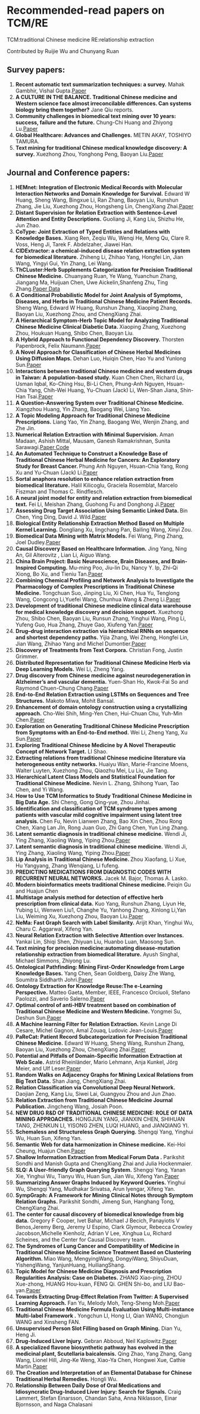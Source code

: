 Recommended-read papers on TCM/RE
===
TCM:traditional Chinese medicine    RE:relationship extraction

Contributed by Ruijie Wu and Chunyang Ruan

Survey papers:
---
1.	<b> Recent automatic text summarization techniques: a survey.</b> Mahak Gambhir, Vishal Gupta.[Paper]( https://doi.org/10.1007/S10462-016-9475-9)
2.	<b> A CULTURE IN THE BALANCE. Traditional Chinese medicine and Western science face almost irreconcilable differences. Can systems biology bring them together?</b> Jane Qiu reports.
3.	<b> Community challenges in biomedical text mining over 10 years: success, failure and the future.</b> Chung-Chi Huang and Zhiyong Lu.[Paper]( https://academic.oup.com/bib/article/17/1/132/1742060)
4.	<b> Global Healthcare: Advances and Challenges.</b> METIN AKAY, TOSHIYO TAMURA.
5.	<b> Text mining for traditional Chinese medical knowledge discovery: A survey.</b> Xuezhong Zhou, Yonghong Peng, Baoyan Liu.[Paper]( https://www.sciencedirect.com/science/article/pii/S1532046410000031?via%3Dihub)

Journal and Conference papers:
---
1.	<b> HEMnet: Integration of Electronic Medical Records with Molecular Interaction Networks and Domain Knowledge for Survival.</b> Edward W Huang, Sheng Wang, Bingxue Li, Ran Zhang, Baoyan Liu, Runshun Zhang, Jie Liu, Xuezhong Zhou, Hongsheng Lin, ChengXiang Zhai.[Paper]( http://dx.doi.org/10.1145/3107411.3107422)
2.	<b> Distant Supervision for Relation Extraction with Sentence-Level Attention and Entity Descriptions.</b> Guoliang Ji, Kang Liu, Shizhu He, Jun Zhao.
3.	<b> CoType: Joint Extraction of Typed Entities and Relations with Knowledge Bases.</b> Xiang Ren, Zeqiu Wu, Wenqi He, Meng Qu, Clare R. Voss, Heng Ji, Tarek F. Abdelzaher, Jiawei Han.
4.	<b> CIDExtractor: a chemical-induced disease relation extraction system for biomedical literature.</b> Zhiheng Li, Zhihao Yang, Hongfei Lin, Jian Wang, Yingyi Gui, Yin Zhang, Lei Wang.
5.	<b> ThCLuster:Herb Supplements Categorization for Precision Traditional Chinese Medicine.</b> Chuanyang Ruan, Ye Wang, Yuanchun Zhang, Jiangang Ma, Huijuan Chen, Uwe Aickelin,Shanfeng Zhu, Ting Zhang.[Paper Data]( http://wp.chp.org.cn/en/index.html)
6.	<b> A Conditional Probabilistic Model for Joint Analysis of Symptoms, Diseases, and Herbs in Traditional Chinese Medicine Patient Records.</b> Sheng Wang, Edward W Huang, Runshun Zhang, Xiaoping Zhang, Baoyan Liu, Xuezhong Zhou, and ChengXiang Zhai.
7.	<b> A Hierarchical Symptom-Herb Topic Model for Analyzing Traditional Chinese Medicine Clinical Diabetic Data. </b> Xiaoping Zhang, Xuezhong Zhou, Houkuan Huang, Shibo Chen,  Baoyan Liu.
8.	<b> A Hybrid Approach to Functional Dependency Discovery.</b> Thorsten Papenbrock, Felix Naumann.[Paper]( http://dx.doi.org/10.1145/2882903.2915203)
9.	<b> A Novel Approach for Classification of Chinese Herbal Medicines Using Diffusion Maps.</b> Dehan Luo, Huiqin Chen, Hao Yu and Yunlong Sun.[Paper]( https://www.worldscientific.com/doi/abs/10.1142/S0218001415500032)
10.	<b> Interactions between traditional Chinese medicine and western drugs in Taiwan: A population-based study.</b> Kuan Chen Chen, Richard Lu, Usman Iqbal, Ko-Ching Hsu, Bi-Li Chen, Phung-Anh Nguyen, Hsuan-Chia Yang, Chih-Wei Huang, Yu-Chuan (Jack) Li, Wen-Shan Jiana, Shin-Han Tsai.[Paper]( http://dx.doi.org/10.1016/j.cmpb.2015.09.006)
11.	<b> A Question-Answering System over Traditional Chinese Medicine. </b> Xiangzhou Huang, Yin Zhang, Baogang Wei, Liang Yao.
12.	<b> A Topic Modeling Approach for Traditional Chinese Medicine Prescriptions.</b> Liang Yao, Yin Zhang, Baogang Wei, Wenjin Zhang, and Zhe Jin.
13.	<b> Numerical Relation Extraction with Minimal Supervision.</b> Aman Madaan, Ashish Mittal, Mausam, Ganesh Ramakrishnan, Sunita Sarawagi.[Paper Code]( https://github.com/NEO-IE)
14.	<b> An Automated Technique to Construct a Knowledge Base of Traditional Chinese Herbal Medicine for Cancers: An Exploratory Study for Breast Cancer. </b> Phung Anh Nguyen, Hsuan-Chia Yang, Rong Xu and Yu-Chuan (Jack) Li.[Paper]( http://dx.doi.org/10.3233/978-1-61499-852-5-661)
15.	<b> Sortal anaphora resolution to enhance relation extraction from biomedical literature.</b> Halil Kilicoglu, Graciela Rosemblat, Marcelo Fiszman and Thomas C. Rindflesch.
16.	<b> A neural joint model for entity and relation extraction from biomedical text.</b> Fei Li, Meishan Zhang, Guohong Fu and Donghong Ji.[Paper]( https://doi.org/10.1186/S12859-017-1609-9)
17.	<b> Assessing Drug Target Association Using Semantic Linked Data. </b> Bin Chen, Ying Ding, David J. Wild.[Paper]( https://journals.plos.org/ploscompbiol/article?id=10.1371/journal.pcbi.1002574)
18.	<b> Biological Entity Relationship Extraction Method Based on Multiple Kernel Learning.</b> Dongliang Xu, lingchang Pan, Bailing Wang, Xinyi Zou.
19.	<b> Biomedical Data Mining with Matrix Models.</b> Fei Wang, Ping Zhang, Joel Dudley.[Paper]( http://dx.doi.org/10.1145/2939672.2945387)
20.	<b> Causal Discovery Based on Healthcare Information.</b> Jing Yang, Ning An, Gil Alterovitz , Lian Li, Aiguo Wang.
21.	<b> China Brain Project: Basic Neuroscience, Brain Diseases, and Brain-Inspired Computing.</b> Mu-ming Poo, Jiu-lin Du, Nancy Y. Ip, Zhi-Qi Xiong, Bo Xu, and Tieniu Tan.[Paper]( http://dx.doi.org/10.1016/j.neuron.2016.10.050)
22.	<b> Combining Chemical Profiling and Network Analysis to Investigate the Pharmacology of Complex Prescriptions in Traditional Chinese Medicine.</b> Tongchuan Suo, Jinping Liu, Xi Chen, Hua Yu, Tenglong Wang, Congcong Li,Yuefei Wang, Chunhua Wang & Zheng Li.[Paper]( https://www.nature.com/articles/srep40529)
23.	<b> Development of traditional Chinese medicine clinical data warehouse for medical knowledge discovery and decision support.</b> Xuezhong Zhou, Shibo Chen, Baoyan Liu, Runsun Zhang, Yinghui Wang, Ping Li, Yufeng Guo, Hua Zhang, Zhuye Gao, Xiufeng Yan.[Paper]( http://dx.doi.org/10.1016/j.artmed.2009.07.012)
24.	<b> Drug–drug interaction extraction via hierarchical RNNs on sequence and shortest dependency paths.</b> Yijia Zhang, Wei Zheng, Hongfei Lin, Jian Wang, Zhihao Yang and Michel Dumontier.[Paper]( https://academic.oup.com/bioinformatics/article/34/5/828/4565590)
25.	<b> Discovery of Treatments from Text Corpora.</b> Christian Fong, Justin Grimmer.
26.	<b> Distributed Representation for Traditional Chinese Medicine Herb via Deep Learning Models.</b> Wei Li, Zheng Yang.
27.	<b> Drug discovery from Chinese medicine against neurodegeneration in Alzheimer’s and vascular dementia.</b> Yuen-Shan Ho, Kwok-Fai So and Raymond Chuen-Chung Chang.[Paper]( https://cmjournal.biomedcentral.com/articles/10.1186/1749-8546-6-15)
28.	<b> End-to-End Relation Extraction using LSTMs on Sequences and Tree Structures.</b> Makoto Miwa, Mohit Bansal.
29.	<b>Enhancement of domain ontology construction using a crystallizing approach.</b> Cho-Wei Shih, Ming-Yen Chen, Hui-Chuan Chu, Yuh-Min Chen.[Paper]( https://www.sciencedirect.com/science/article/pii/S0957417410014752?via%3Dihub)
30.	<b> Exploration on Generating Traditional Chinese Medicine Prescription from Symptoms with an End-to-End method.</b> Wei Li, Zheng Yang, Xu Sun.[Paper]( https://arxiv.org/abs/1801.09030v1)
31.	<b> Exploring Traditional Chinese Medicine by A Novel Therapeutic Concept of Network Target.</b> LI Shao.
32.	<b> Extracting relations from traditional Chinese medicine literature via heterogeneous entity networks.</b> Huaiyu Wan, Marie-Francine Moens, Walter Luyten, Xuezhong Zhou, Qiaozhu Mei, Lu Liu, Jie Tang.
33.	<b> Hierarchical Latent Class Models and Statistical Foundation for Traditional Chinese Medicine.</b> Nevin L. Zhang, Shihong Yuan, Tao Chen, and Yi Wang.
34.	<b> How to Use TCM Informatics to Study Traditional Chinese Medicine in Big Data Age.</b> Shi Cheng, Gong Qing-yue, Zhou Jinhai.
35.	<b> Identification and classification of TCM syndrome types among patients with vascular mild cognitive impairment using latent tree analysis. </b> Chen Fu, Nevin Lianwen Zhang, Bao Xin Chen, Zhou Rong Chen, Xiang Lan JIn, Rong Juan Guo, Zhi Gang Chen, Yun Ling Zhang.
36.	<b> Latent semantic diagnosis in traditional chinese medicine.</b> Wendi Ji, Ying Zhang, Xiaoling Wang, Yiping Zhou.[Paper]( https://doi.org/10.1007/S11280-017-0443-3)
37.	<b> Latent semantic diagnosis in traditional chinese medicine.</b> Wendi Ji, Ying Zhang, Xiaoling Wang, Yiping Zhou.[Paper]( https://doi.org/10.1007/S11280-017-0443-3)
38.	<b> Lip Analysis in Traditional Chinese Medicine. </b> Zhou Xiaofang, Li Xue, Hu Yangyang, Zhang Wenqiang, Li fufeng.
39.	<b> PREDICTING MEDICATIONS FROM DIAGNOSTIC CODES WITH RECURRENT NEURAL NETWORKS.</b> Jacek M. Bajor, Thomas A. Lasko.
40.	<b> Modern bioinformatics meets traditional Chinese medicine. </b> Peiqin Gu and Huajun Chen
41.	<b> Multistage analysis method for detection of effective herb prescription from clinical data.</b> Kuo Yang, Runshun Zhang, Liyun He, Yubing Li, Wenwen Liu1, Changhe Yu, Yanhong Zhang, Xinlong Li,Yan Liu, Weiming Xu, Xuezhong Zhou, Baoyan Liu.[Paper]( https://www.researchgate.net/publication/317660367_Multistage_analysis_method_for_detection_of_effective_herb_prescription_from_clinical_data?enrichId=rgreq-afb237a63f16a774f39b0b1988f03eb0-XXX&enrichSource=Y292ZXJQYWdlOzMxNzY2MDM2NztBUzo1Mjc0MzQxMjQyMDYwODBAMTUwMjc2MTUwMjU4NQ%3D%3D&el=1_x_2&_esc=publicationCoverPdf)
42.	<b> NeMa: Fast Graph Search with Label Similarity.</b> Arijit Khan, Yinghui Wu, Charu C. Aggarwal, Xifeng Yan.
43.	<b> Neural Relation Extraction with Selective Attention over Instances.</b> Yankai Lin, Shiqi Shen, Zhiyuan Liu, Huanbo Luan, Maosong Sun.
44.	<b> Text mining for precision medicine:automating disease-mutation relationship extraction from biomedical literature.</b> Ayush Singhal, Michael Simmons, Zhiyong Lu.
45.	<b> Ontological Pathfinding: Mining First-Order Knowledge from Large Knowledge Bases.</b> Yang Chen, Sean Goldberg, Daisy Zhe Wang, Soumitra Siddharth Johri.[Paper]( http://dx.doi.org/10.1145/2882903.2882954)
46.	<b> Ontology Extraction for Knowledge Reuse:The e-Learning Perspective.</b> Matteo Gaeta, Member, IEEE, Francesco Orciuoli, Stefano Paolozzi, and Saverio Salerno.[Paper]( https://ieeexplore.ieee.org/document/5765718)
47.	<b> Optimal control of anti-HBV treatment based on combination of Traditional Chinese Medicine and Western Medicine. </b> Yongmei Su, Deshun Sun.[Paper]( https://doi.org/10.1016/J.BSPC.2014.09.007)
48.	<b> A Machine learning Filter for Relation Extraction.</b> Kevin Lange Di Cesare, Michel Gagnon, Amal Zouaq, Ludovic Jean-Louis.[Paper]( http://dx.doi.org/10.1145/2872518.2889397)
49.	<b> PaReCat: Patient Record Subcategorization for Precision Traditional Chinese Medicine.</b> Edward W Huang, Sheng Wang, Runshun Zhang, Baoyan Liu, Xuezhong Zhou, ChengXiang Zhai.[Paper]( http://dx.doi.org/10.1145/2975167.2975213)
50.	<b> Potential and Pitfalls of Domain-Specific Information Extraction at Web Scale.</b> Astrid Rheinländer, Mario Lehmann, Anja Kunkel, Jörg Meier, and Ulf Leser.[Paper]( http://dx.doi.org/10.1145/2882903.2903736)
51.	<b> Random Walks on Adjacency Graphs for Mining Lexical Relations from Big Text Data.</b> Shan Jiang, ChengXiang Zhai.
52.	<b> Relation Classification via Convolutional Deep Neural Network.</b> Daojian Zeng, Kang Liu, Siwei Lai, Guangyou Zhou and Jun Zhao.
53.	<b> Relation Extraction from Traditional Chinese Medicine Journal Publication. </b> Jingcheng Wang, Josiah Poon.
54.	<b> NEW DRUG R&D OF TRADITIONAL CHINESE MEDICINE: ROLE OF DATA MINING APPROACHES.</b> HONGJUN YANG, JIANXIN CHEN, SHIHUAN TANG, ZHENKUN LI, YISONG ZHEN, LUQI HUANG, and JIANQIANG YI.
55.	<b> Schemaless and Structureless Graph Querying.</b> Shengqi Yang, Yinghui Wu, Huan Sun, Xifeng Yan.
56.	<b> Semantic Web for data harmonization in Chinese medicine.</b> Kei-Hoi Cheung, Huajun Chen.[Paper]( https://cmjournal.biomedcentral.com/articles/10.1186/1749-8546-5-2)
57.	<b> Shallow Information Extraction from Medical Forum Data .</b> Parikshit Sondhi and Manish Gupta and ChengXiang Zhai and Julia Hockenmaier.
58.	<b> SLQ: A User-friendly Graph Querying System.</b> Shengqi Yang, Yanan Xie, Yinghui Wu, Tianyu Wu, Huan Sun, Jian Wu, Xifeng Yan.[Paper]( http://dx.doi.org/10.1145/2588555.2594516)
59.	<b> Summarizing Answer Graphs Induced by Keyword Queries. </b> Yinghui Wu, Shengqi Yang, Mudhakar Srivatsa, Arun Iyengar, Xifeng Yan.
60.	<b> SympGraph: A Framework for Mining Clinical Notes through Symptom Relation Graphs.</b> Parikshit Sondhi, Jimeng Sun, Hanghang Tong, ChengXiang Zhai.
61.	<b> The center for causal discovery of biomedical knowledge from big data.</b> Gregory F Cooper, Ivet Bahar, Michael J Becich, Panayiotis V Benos,Jeremy Berg, Jeremy U Espino, Clark Glymour, Rebecca Crowley Jacobson,Michelle Kienholz, Adrian V Lee, Xinghua Lu, Richard Scheines, and the Center for Causal Discovery team.
62.	<b> The Syndromes of Lung Cancer and Compatibility of Medicine in Traditional Chinese Medicine Science Treatment Based on Clustering Algorithm. </b> Miao Wang, MengyingWang, DongyiWang, ShiyuDuan, YishengWang, YanjunHuang, HuiliangShang.
63.	<b> Topic Model for Chinese Medicine Diagnosis and Prescription Regularities Analysis: Case on Diabetes.</b> ZHANG Xiao-ping, ZHOU Xue-zhong, HUANG Hou-kuan, FENG Qi. GHEN Shi-bo, and LIU Bao-yan.[Paper]( https://link.springer.com/article/10.1007%2Fs11655-011-0699-x)
64.	<b> Towards Extracting Drug-Effect Relation From Twitter: A Supervised Learning Approach.</b> Fan Yu, Melody Moh, Teng-Sheng Moh.[Paper]( https://ieeexplore.ieee.org/document/7502313)
65.	<b> Traditional Chinese Medicine Formula Evaluation Using Multi-instance Multi-label Framework .</b> Yongchun LI, Hong LI, Qian WANG, Chongjun WANG and Xinsheng FAN.
66.	<b> Unsupervised Person Slot Filling based on Graph Mining.</b> Dian Yu, Heng Ji.
67.	<b> Drug-Induced Liver Injury.</b> Gebran Abboud, Neil Kaplowitz.[Paper]( https://www.researchgate.net/publication/6414256_Drug-Induced_Liver_Injury)
68.	<b> A specialized flavone biosynthetic pathway has evolved in the medicinal plant, Scutellaria baicalensis.</b> Qing Zhao, Yang Zhang, Gang Wang, Lionel Hill, Jing-Ke Weng, Xiao-Ya Chen, Hongwei Xue, Cathie Martin.[Paper]( http://advances.sciencemag.org/content/2/4/e1501780)
69.	<b> The Creation and Interpretation of an Elemental Database for Chinese Traditional Herbal Remedies.</b> Hongli Wu.
70.	<b> Relationship Between Daily Dose of Oral Medications and Idiosyncratic Drug-Induced Liver Injury: Search for Signals.</b> Craig Lammert, Stefan Einarsson, Chandan Saha, Anna Niklasson, Einar Bjornsson, and Naga Chalasani
